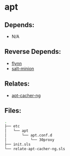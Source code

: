 # apt

## Depends:

  -  N/A

## Reverse Depends:

  -  [flynn](/salt/flynn)
  -  [salt-minion](/salt/salt-minion)

## Relates:

  -  [apt-cacher-ng](/salt/apt-cacher-ng)

## Files:

```bash
.
├── etc
│   └── apt
│       └── apt.conf.d
│           └── 30proxy
├── init.sls
└── relate-apt-cacher-ng.sls
```
